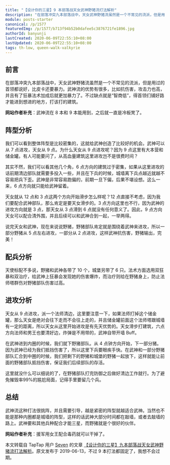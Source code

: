 ```yaml
---
title: "【设计你的三星】9 本部落战天女武神野猪流打法解析"
description: "在部落冲突九本部落战中，天女武神野猪流虽然是一个不常见的流派，但是用过的首领都说好，比皮卡还要暴力。武神流的优势有很多，比如抗伤害，攻击力也高，并且有了狂暴法术加成后就更加暴力了。不过缺点就是“智商低”，得首领们铺好路才能进到想进的地方，打该打的建筑。"
module: posts-starter
canonical: /p/1577
featuredImg: /p/1577/b713f94b52b0dafee5c3876721fe1896.jpg
authorId: banyunji
lastCreated: 2020-06-09T22:55:10+08:00
lastUpdated: 2020-06-09T22:55:10+08:00
tags: th-low, queen-walk-valkyrie
---
```


## 前言

在部落冲突九本部落战中，天女武神野猪流虽然是一个不常见的流派，但是用过的首领都说好，比皮卡还要暴力。武神流的优势有很多，比如抗伤害，攻击力也高，并且有了狂暴法术加成后就更加暴力了。不过缺点就是“智商低”，得首领们铺好路才能进到想进的地方，打该打的建筑。

**网站作者补充**：武神流在 8 本和 9 本能用到，之后就一直是冷板凳了。

## 阵型分析

<Pic src="/p/1577/b713f94b52b0dafee5c3876721fe1896.jpg" width="1280" height="720" alt="" :lazyLoading="false" />

我们可以看到整体阵型是比较密集的，这就给武神创造了比较好的机会。武神可以从 7 点进攻，天女从 9 点。为什么天女从 9 点进攻呢？因为 9 点这里有大本营和储金罐。有人可能要问了，从高血量建筑这里进攻岂不是很费时间？

其实不然，我们可以看其他几个角，6 点方向的建筑过于密集，如果从这里进攻的话前期清边部队就需要多投入一些，并且在下兵的时候，城墙离下兵点越近就越不容易把兵下歪。武神是非常容易跑偏的，前期一旦下偏，后果不堪设想。这么一来，6 点方向就只能给武神留着。

天女就从 12 点和 3 点这两个方向开始滑步怎么样呢？12 点直接不考虑，因为我们要配合武神部队，那么肯定是要天女滑步的。3 点方向这里也不行，因为武神的进攻方向就是 3 点，那天女从 3 点滑到 6 点就没有任何意义了。因此，9 点方向天女可以配合清外围，并且后续可以和武神合到一起，一举两得。

说完天女和武神，现在来说说野猪，野猪部队肯定就是围绕着武神来进攻，所以一部分野猪从 5 点左右进攻，一部分从 2 点进攻，这样武神抗伤害，野猪输出，完美！

## 配兵分析

<Pic src="/p/1577/f43cf500da951591178d6f4207ee305e.jpg" width="816" height="77" alt="3 亡灵，2 弓箭，6 法师，4 天使，10 武神，10 野猪，2 哥布林，2 狂暴，2 治疗，1 毒药，援兵野猪" class="cp-img-troop-matching" imgStyle="height: 65px" />

天使标配不多说，野猪和武神各带了 10 个，城堡另带了 6 只。法术方面选用双狂暴和双治疗，给武神上狂暴会发现她的伤害爆炸，而治疗则给在野猪身上，防止法师塔群伤对野猪部队伤害过高。

## 进攻分析

<Pic src="/p/1577/da5cb544b3da28668c0c146f9b4e9abc.jpg" width="1111" height="1111" alt="" />

天女从 9 点进攻，派一个法师清边，这里要注意一下，如果法师打掉这个储金罐，那么天女是绝对会往下走而不会往上走的，并且储金罐前面这个法师塔跟城墙有一定的距离，所以天女从这里开始进攻是有先天优势的。天女滑步打建筑，六点方向法师和男王也要清好边，炸弹是不用带的，武神自带开墙 Buff。 

<Pic src="/p/1577/990eba0cdd5e4b6f74313109158d95a0.jpg" width="1111" height="1111" alt="" />

在武神进到内圈的时候，我们就下野猪部队。从 4 点钟方向开始，下一部分猪。因为武神已经为我们抵挡伤害了，所以这里下兵要眼疾手快。在武神和一部分野猪部队汇合到中圈的时候，我们把剩下的野猪和城堡的野猪一起放下，这样就能让前面的野猪部队抵挡伤害，保证我们后续部队的存活。 

<Pic src="/p/1577/dd13cb268cbc94e0d9f4ac94eb9d6d91.jpg" width="1111" height="1111" alt="" />

这里就没什么可以细说的了，在野猪部队打完防御之后做好清边工作就行。为了避免摧毁率99%的尴尬局面，记得手里要留几个兵。

## 总结

武神流这种打法很挑阵，并且需要引导，越是紧密的阵型就越适合武神。当然也不能是那种内圈都是城墙的阵型，这样的话武神大部分时间都在敲墙，或者去敲墙的路上。武神要和其他兵种配合才能三星，而野猪就是个很好的伙伴。

**网站作者补充**：援军用女王配合毒药就可以干掉了。

<PostCopyright>

本文转载自 TapTap 用户 [Seven](https://www.taptap.cn/user/43754466) 的文章 [【设计你的三星】九本部落战天女武神野猪流打法解析](https://www.taptap.cn/moment/15229268929806812)。原文发布于 2019-06-13，不过 9 本打法都固定了，我想不会过期。

</PostCopyright>